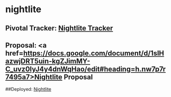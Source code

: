 # nightlite

Pivotal Tracker: <a href=https://www.pivotaltracker.com/n/projects/1933383>Nightlite Tracker</a>
---
Proposal: <a href=https://docs.google.com/document/d/1slHazwjDRT5uin-kgZJimMY-C_uvz0IyJ4y4dnWqHao/edit#heading=h.nw7p7r7495a7>Nightlite Proposal</a>
---

##Deployed: <a href=http://nightlited.herokuapp.com/>Nightlite</a>
